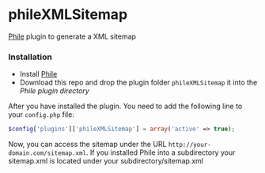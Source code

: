 phileXMLSitemap
===============

[Phile](https://github.com/PhileCMS/Phile) plugin to generate a XML sitemap

### Installation

* Install [Phile](https://github.com/PhileCMS/Phile)
* Download this repo and drop the plugin folder `phileXMLSitemap` it into the _Phile plugin directory_

After you have installed the plugin. You need to add the following line to your `config.php` file:

```php
$config['plugins']['phileXMLSitemap'] = array('active' => true);
```

Now, you can access the sitemap under the URL `http://your-domain.com/sitemap.xml`. If you installed Phile into a subdirectory your sitemap.xml is located under your subdirectory/sitemap.xml